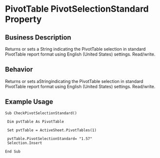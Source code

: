 # PivotTable PivotSelectionStandard Property

## Business Description
Returns or sets a String indicating the PivotTable selection in standard PivotTable report format using English (United States) settings. Read/write.

## Behavior
Returns or sets aStringindicating the PivotTable selection in standard PivotTable report format using English (United States) settings. Read/write.

## Example Usage
```vba
Sub CheckPivotSelectionStandard() 
 
 Dim pvtTable As PivotTable 
 
 Set pvtTable = ActiveSheet.PivotTables(1) 
 
 pvtTable.PivotSelectionStandard= "1.57" 
 Selection.Insert 
 
End Sub
```